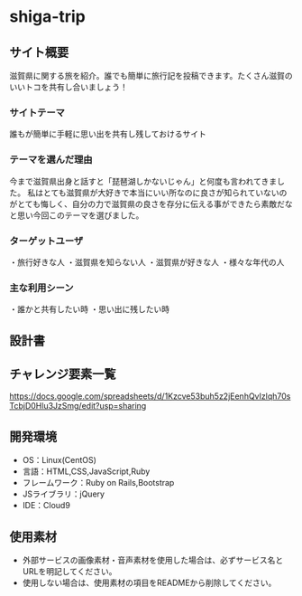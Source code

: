 
# shiga-trip

## サイト概要
滋賀県に関する旅を紹介。誰でも簡単に旅行記を投稿できます。たくさん滋賀のいいトコを共有し合いましょう！

### サイトテーマ
誰もが簡単に手軽に思い出を共有し残しておけるサイト

### テーマを選んだ理由
今まで滋賀県出身と話すと「琵琶湖しかないじゃん」と何度も言われてきました。
私はとても滋賀県が大好きで本当にいい所なのに良さが知られていないのがとても悔しく、自分の力で滋賀県の良さを存分に伝える事ができたら素敵だなと思い今回このテーマを選びました。


### ターゲットユーザ
・旅行好きな人
・滋賀県を知らない人
・滋賀県が好きな人
・様々な年代の人

### 主な利用シーン
・誰かと共有したい時
・思い出に残したい時

## 設計書


## チャレンジ要素一覧
<https://docs.google.com/spreadsheets/d/1Kzcve53buh5z2jEenhQvIzlqh70sTcbjD0Hlu3JzSmg/edit?usp=sharing>

## 開発環境
- OS：Linux(CentOS)
- 言語：HTML,CSS,JavaScript,Ruby
- フレームワーク：Ruby on Rails,Bootstrap
- JSライブラリ：jQuery
- IDE：Cloud9

## 使用素材
- 外部サービスの画像素材・音声素材を使用した場合は、必ずサービス名とURLを明記してください。
- 使用しない場合は、使用素材の項目をREADMEから削除してください。
